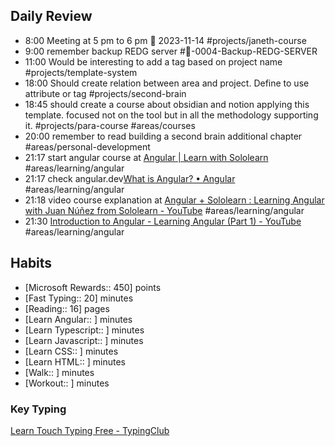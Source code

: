 ## Daily Review

- 8:00 Meeting at 5 pm to 6 pm  📅 2023-11-14 #projects/janeth-course 
- 9:00 remember backup REDG server  #🚀-0004-Backup-REDG-SERVER 
- 11:00 Would be interesting to add a tag based on project name #projects/template-system 
- 18:00 Should create relation between area and project. Define to use attribute or tag #projects/second-brain 
- 18:45 should create a course about obsidian and notion applying this template. focused not on the tool but in all the methodology supporting it. #projects/para-course #areas/courses
- 20:00 remember to read building a second brain additional chapter #areas/personal-development 
- 21:17 start angular course at [Angular | Learn with Sololearn](https://www.sololearn.com/learn/courses/angular?location=5) #areas/learning/angular
- 21:17 check angular.dev[What is Angular? • Angular](https://angular.dev/overview) #areas/learning/angular
- 21:18 video course explanation at [Angular + Sololearn : Learning Angular with Juan Núñez from Sololearn - YouTube](https://www.youtube.com/watch?v=3y8qmEKb4xQ&list=RDCMUCbn1OgGei-DV7aSRo_HaAiw) #areas/learning/angular
- 21:30 [Introduction to Angular - Learning Angular (Part 1) - YouTube](https://www.youtube.com/watch?v=xAT0lHYhHMY&list=PL1w1q3fL4pmj9k1FrJ3Pe91EPub2_h4jF) #areas/learning/angular 
## Habits
 - [Microsoft Rewards:: 450] points
 - [Fast Typing:: 20] minutes
 - [Reading:: 16] pages
 - [Learn Angular:: ] minutes
 - [Learn Typescript:: ] minutes
 - [Learn Javascript:: ] minutes
 - [Learn CSS:: ] minutes
 - [Learn HTML:: ] minutes
 - [Walk:: ] minutes
 - [Workout:: ] minutes
### Key Typing
[Learn Touch Typing Free - TypingClub](https://www.typingclub.com/)


